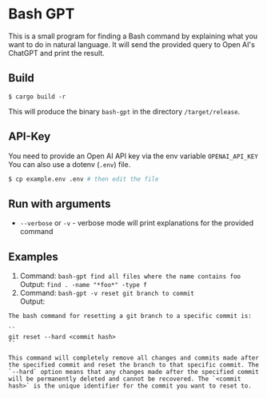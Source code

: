 # Bash GPT

This is a small program for finding a Bash command by explaining what you want to do in natural language.
It will send the provided query to Open AI's ChatGPT and print the result.

## Build

```
$ cargo build -r
```

This will produce the binary `bash-gpt` in the directory `/target/release`.

## API-Key

You need to provide an Open AI API key via the env variable `OPENAI_API_KEY`
You can also use a dotenv (`.env`) file.

```bash
$ cp example.env .env # then edit the file
```

## Run with arguments

- `--verbose` or `-v` - verbose mode will print explanations for the provided command

## Examples

1. Command: `bash-gpt find all files where the name contains foo`  
Output: `find . -name "*foo*" -type f`
2. Command: `bash-gpt -v reset git branch to commit`  
Output: 
```
The bash command for resetting a git branch to a specific commit is:

``
git reset --hard <commit hash>
``

This command will completely remove all changes and commits made after the specified commit and reset the branch to that specific commit. The `--hard` option means that any changes made after the specified commit will be permanently deleted and cannot be recovered. The `<commit hash>` is the unique identifier for the commit you want to reset to.

```

